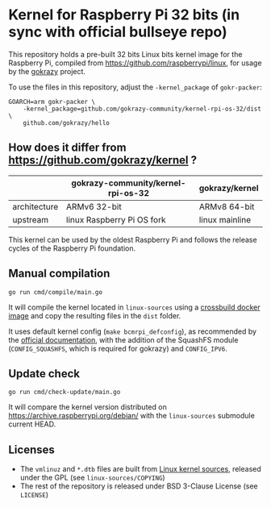 # Kernel for Raspberry Pi 32 bits (in sync with official bullseye repo)

This repository holds a pre-built 32 bits Linux bits kernel image for the Raspberry Pi, compiled from https://github.com/raspberrypi/linux, for usage by the [gokrazy](https://github.com/gokrazy/gokrazy) project.

To use the files in this repository, adjust the `-kernel_package`
of `gokr-packer`:

```
GOARCH=arm gokr-packer \
    -kernel_package=github.com/gokrazy-community/kernel-rpi-os-32/dist \
    github.com/gokrazy/hello
```

## How does it differ from https://github.com/gokrazy/kernel ?

|              | gokrazy-community/kernel-rpi-os-32 | gokrazy/kernel |
| ------------ | ---------------------------------- | -------------- |
| architecture | ARMv6 32-bit                       | ARMv8 64-bit   |
| upstream     | linux Raspberry Pi OS fork         | linux mainline |

This kernel can be used by the oldest Raspberry Pi and follows the release cycles of the Raspberry Pi foundation.

## Manual compilation

```
go run cmd/compile/main.go
```

It will compile the kernel located in `linux-sources` using a [crossbuild docker image](https://github.com/gokrazy-community/crossbuild-armhf) and copy the resulting files in the `dist` folder.

It uses default kernel config (`make bcmrpi_defconfig`), as recommended by the [official documentation](https://www.raspberrypi.com/documentation/computers/linux_kernel.html#cross-compiling-the-kernel), with the addition of the SquashFS module (`CONFIG_SQUASHFS`, which is required for gokrazy) and `CONFIG_IPV6`.

## Update check

```
go run cmd/check-update/main.go
```

It will compare the kernel version distributed on https://archive.raspberrypi.org/debian/ with the `linux-sources` submodule current HEAD.

## Licenses

- The `vmlinuz` and `*.dtb` files are built from [Linux kernel sources](https://github.com/raspberrypi/linux), released under the GPL (see `linux-sources/COPYING`)
- The rest of the repository is released under BSD 3-Clause License (see `LICENSE`)
